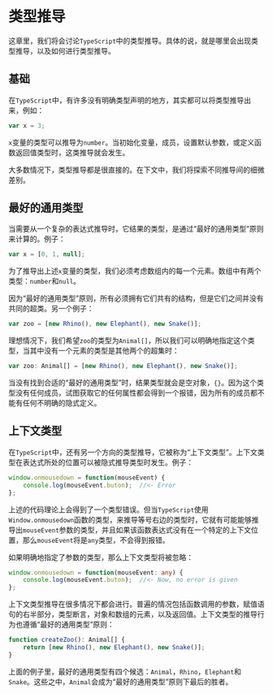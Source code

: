 # 类型推导

这章里，我们将会讨论`TypeScript`中的类型推导。具体的说，就是哪里会出现类型推导，以及如何进行类型推导。

## 基础

在`TypeScript`中，有许多没有明确类型声明的地方，其实都可以将类型推导出来，例如：

```js
var x = 3;
```

`x`变量的类型可以推导为`number`。当初始化变量，成员，设置默认参数，或定义函数返回值类型时，这类推导就会发生。

大多数情况下，类型推导都是很直接的。在下文中，我们将探索不同推导间的细微差别。

## 最好的通用类型

当需要从一个复杂的表达式推导时，它结果的类型，是通过“最好的通用类型”原则来计算的。例子：

```js
var x = [0, 1, null];
```

为了推导出上述`x`变量的类型，我们必须考虑数组内的每一个元素。数组中有两个类型：`number`和`null`。

因为“最好的通用类型”原则，所有必须拥有它们共有的结构，但是它们之间并没有共同的超类。另一个例子：

```js
var zoo = [new Rhino(), new Elephant(), new Snake()];
```

理想情况下，我们希望`zoo`的类型为`Animal[]`，所以我们可以明确地指定这个类型，当其中没有一个元素的类型是其他两个的超集时：

```ts
var zoo: Animal[] = [new Rhino(), new Elephant(), new Snake()];
```

当没有找到合适的“最好的通用类型”时，结果类型就会是空对象，`{}`。因为这个类型没有任何成员，试图获取它的任何属性都会得到一个报错，因为所有的成员都不能有任何不明确的隐式定义。

## 上下文类型

在`TypeScript`中，还有另一个方向的类型推导，它被称为“上下文类型”。上下文类型在表达式所处的位置可以被隐式推导类型时发生。例子：

```js
window.onmousedown = function(mouseEvent) {
    console.log(mouseEvent.buton);  //<- Error  
};
```

上述的代码理论上会得到了一个类型错误。但当`TypeScript`使用`Window.onmousedown`函数的类型，来推导等号右边的类型时，它就有可能能够推导出`mouseEvent`参数的类型，并且如果该函数表达式没有在一个特定的上下文位置，那么`mouseEvent`将是`any`类型，不会得到报错。

如果明确地指定了参数的类型，那么上下文类型将被忽略：

```ts
window.onmousedown = function(mouseEvent: any) {
    console.log(mouseEvent.buton);  //<- Now, no error is given  
};
```

上下文类型推导在很多情况下都会进行。普遍的情况包括函数调用的参数，赋值语句的右半部分，类型断言，对象和数组的元素，以及返回值。上下文类型的推导行为也遵循“最好的通用类型”原则：

```ts
function createZoo(): Animal[] {
    return [new Rhino(), new Elephant(), new Snake()];
}
```

上面的例子里，最好的通用类型有四个候选：`Animal`，`Rhino`，`Elephant`和`Snake`。这些之中，`Animal`会成为“最好的通用类型”原则下最后的胜者。
